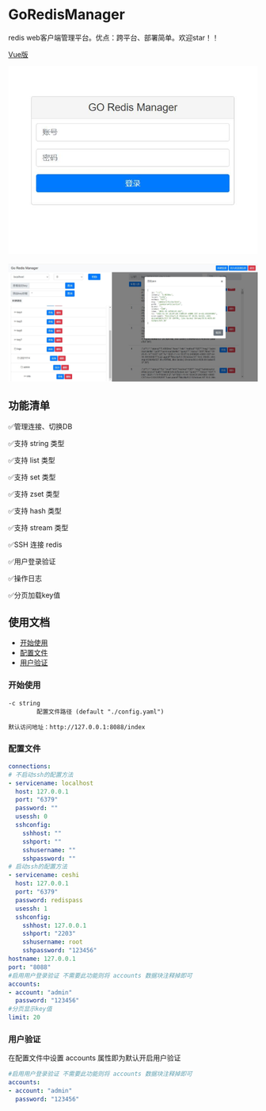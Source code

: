 # GoRedisManager

redis web客户端管理平台。优点：跨平台、部署简单。欢迎star！！

[Vue版](https://github.com/gphper/grm)



![logo](readme/redis-login.JPG)

![logo](readme/index.JPG)

## 功能清单

:white_check_mark:管理连接、切换DB

:white_check_mark:支持 string 类型

:white_check_mark:支持 list 类型

:white_check_mark:支持 set 类型

:white_check_mark:支持 zset 类型

:white_check_mark:支持 hash 类型

:white_check_mark:支持 stream 类型

:white_check_mark:SSH 连接 redis

:white_check_mark:用户登录验证

:white_check_mark:操作日志

:white_check_mark:分页加载key值

## 使用文档

- [开始使用](#开始使用)
- [配置文件](#配置文件)
- [用户验证](#用户验证)

### <a name="开始使用">开始使用</a>

```shell
-c string
        配置文件路径 (default "./config.yaml")
```

```
默认访问地址：http://127.0.0.1:8088/index
```

### <a name="配置文件">配置文件</a>

```yaml
connections:
# 不启动ssh的配置方法  
- servicename: localhost
  host: 127.0.0.1
  port: "6379"
  password: ""
  usessh: 0
  sshconfig:
    sshhost: ""
    sshport: ""
    sshusername: ""
    sshpassword: ""
# 启动ssh的配置方法     
- servicename: ceshi
  host: 127.0.0.1
  port: "6379"
  password: redispass
  usessh: 1
  sshconfig:
    sshhost: 127.0.0.1
    sshport: "2203"
    sshusername: root
    sshpassword: "123456"
hostname: 127.0.0.1
port: "8088"
#启用用户登录验证 不需要此功能则将 accounts 数据块注释掉即可
accounts:
- account: "admin"
  password: "123456"
#分页显示key值
limit: 20
```

### <a name="用户验证">用户验证</a>

在配置文件中设置 accounts 属性即为默认开启用户验证

```yaml
#启用用户登录验证 不需要此功能则将 accounts 数据块注释掉即可
accounts:
- account: "admin"
  password: "123456"
```
